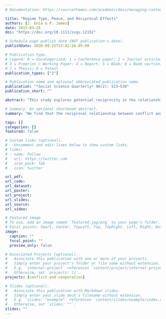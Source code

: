 ```yaml
---
# Documentation: https://sourcethemes.com/academic/docs/managing-content/

title: "Regime Type, Peace, and Reciprocal Effects"
authors: [J. Enia & P. James]
date: 2015-03-25
doi: "https://doi.org/10.1111/ssqu.12152"

# Schedule page publish date (NOT publication's date).
publishDate: 2020-09-25T23:42:16-05:00

# Publication type.
# Legend: 0 = Uncategorized; 1 = Conference paper; 2 = Journal article;
# 3 = Preprint / Working Paper; 4 = Report; 5 = Book; 6 = Book section;
# 7 = Thesis; 8 = Patent
publication_types: ["2"]

# Publication name and optional abbreviated publication name.
publication: "*Social Science Quarterly* 96(2): 523–539"
publication_short: ""

abstract: "This study explores potential reciprocity in the relationship of democracy with peace. In the decade since introduction of a potential causal role for conflict relative to regime type in the 1990s, a number of theoretical and empirical advances have been made. These steps forward include an innovative statistical technique for estimating multiple equations with categorical dependent variables. We use a system of equations to explore the reciprocal relationship. In our statistical model, we employ a variety of new independent variables and novel measurements of established independent variables that have emerged in the conflict processes literature. We find that the reciprocal relationship between conflict and regime type is sustained as a theoretically and empirically valid way to think about these two concepts. Our results support the idea that reciprocity should find a place within the continuing trajectory of the neo‐Kantian research program."

# Summary. An optional shortened abstract.
summary: "We find that the reciprocal relationship between conflict and regime type is sustained as a theoretically and empirically valid way to think about these two concepts."

tags: []
categories: []
featured: false

# Custom links (optional).
#   Uncomment and edit lines below to show custom links.
# links:
# - name: Follow
#   url: https://twitter.com
#   icon_pack: fab
#   icon: twitter

url_pdf:
url_code:
url_dataset:
url_poster:
url_project:
url_slides:
url_source:
url_video:

# Featured image
# To use, add an image named `featured.jpg/png` to your page's folder. 
# Focal points: Smart, Center, TopLeft, Top, TopRight, Left, Right, BottomLeft, Bottom, BottomRight.
image:
  caption: ""
  focal_point: ""
  preview_only: false

# Associated Projects (optional).
#   Associate this publication with one or more of your projects.
#   Simply enter your project's folder or file name without extension.
#   E.g. `internal-project` references `content/project/internal-project/index.md`.
#   Otherwise, set `projects: []`.
projects: [conflict-and-cooperation]

# Slides (optional).
#   Associate this publication with Markdown slides.
#   Simply enter your slide deck's filename without extension.
#   E.g. `slides: "example"` references `content/slides/example/index.md`.
#   Otherwise, set `slides: ""`.
slides: ""
---
```

